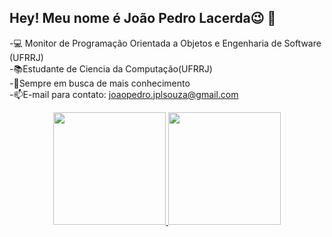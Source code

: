 ## Hey! Meu nome é João Pedro Lacerda😉 👋
-💻 Monitor de Programação Orientada a Objetos e Engenharia de Software (UFRRJ)   
-📚Estudante de Ciencia da Computação(UFRRJ)    
-📖Sempre em busca de mais conhecimento   
-📫E-mail para contato: joaopedro.jplsouza@gmail.com
<div align="center">
  <a href="https://github.com/Lacerdajp">
  <img height="180em" src="https://github-readme-stats.vercel.app/api?username=Lacerdajp&show_icons=true&theme=dracula&include_all_commits=true&count_private=true"/>
  <img height="180em" src="https://github-readme-stats.vercel.app/api/top-langs/?username=Lacerdajp&layout=compact&langs_count=7&theme=dracula"/>
</div>
  
  
